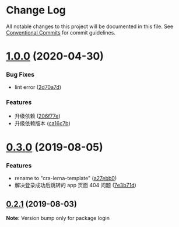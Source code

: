 # Change Log

All notable changes to this project will be documented in this file.
See [Conventional Commits](https://conventionalcommits.org) for commit guidelines.

# [1.0.0](https://github.com/goblin-laboratory/cra-lerna-template/compare/v0.3.0...v1.0.0) (2020-04-30)


### Bug Fixes

* lint error ([2d70a7d](https://github.com/goblin-laboratory/cra-lerna-template/commit/2d70a7d46cf5fb86ddb9a9feeca4df6084cf36ad))


### Features

* 升级依赖 ([206f77e](https://github.com/goblin-laboratory/cra-lerna-template/commit/206f77e265dafc7e7227ea0d59dc3e54213674e9))
* 升级依赖版本 ([ca16c7b](https://github.com/goblin-laboratory/cra-lerna-template/commit/ca16c7bc653f924e841f03534b120d0bf0becd48))





# [0.3.0](https://github.com/goblin-laboratory/cra-lerna-template/compare/v0.2.1...v0.3.0) (2019-08-05)


### Features

* rename to "cra-lerna-template" ([a27ebb0](https://github.com/goblin-laboratory/cra-lerna-template/commit/a27ebb0))
* 解决登录成功后跳转的 app 页面 404 问题 ([7e3b71d](https://github.com/goblin-laboratory/cra-lerna-template/commit/7e3b71d))





## [0.2.1](https://github.com/goblin-laboratory/lerna-react-template/compare/v0.2.0...v0.2.1) (2019-08-03)

**Note:** Version bump only for package login
